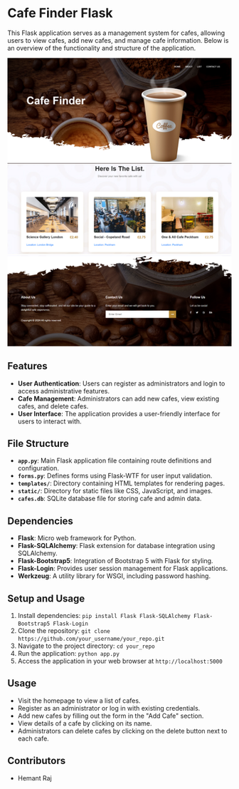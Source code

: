 # Cafe Finder Flask

This Flask application serves as a management system for cafes, allowing users to view cafes, add new cafes, and manage cafe information. Below is an overview of the functionality and structure of the application.

![Screen Shot](https://github.com/Hemantraj19/Cafe-Finder/blob/main/img1.png)
![Screen Shot](https://github.com/Hemantraj19/Cafe-Finder/blob/main/img2.png)
![Screen Shot](https://github.com/Hemantraj19/Cafe-Finder/blob/main/img3.png)

## Features

- **User Authentication**: Users can register as administrators and login to access administrative features.
- **Cafe Management**: Administrators can add new cafes, view existing cafes, and delete cafes.
- **User Interface**: The application provides a user-friendly interface for users to interact with.

## File Structure

- **`app.py`**: Main Flask application file containing route definitions and configuration.
- **`forms.py`**: Defines forms using Flask-WTF for user input validation.
- **`templates/`**: Directory containing HTML templates for rendering pages.
- **`static/`**: Directory for static files like CSS, JavaScript, and images.
- **`cafes.db`**: SQLite database file for storing cafe and admin data.

## Dependencies

- **Flask**: Micro web framework for Python.
- **Flask-SQLAlchemy**: Flask extension for database integration using SQLAlchemy.
- **Flask-Bootstrap5**: Integration of Bootstrap 5 with Flask for styling.
- **Flask-Login**: Provides user session management for Flask applications.
- **Werkzeug**: A utility library for WSGI, including password hashing.

## Setup and Usage

1. Install dependencies: `pip install Flask Flask-SQLAlchemy Flask-Bootstrap5 Flask-Login`
2. Clone the repository: `git clone https://github.com/your_username/your_repo.git`
3. Navigate to the project directory: `cd your_repo`
4. Run the application: `python app.py`
5. Access the application in your web browser at `http://localhost:5000`

## Usage

- Visit the homepage to view a list of cafes.
- Register as an administrator or log in with existing credentials.
- Add new cafes by filling out the form in the "Add Cafe" section.
- View details of a cafe by clicking on its name.
- Administrators can delete cafes by clicking on the delete button next to each cafe.

## Contributors

- Hemant Raj
